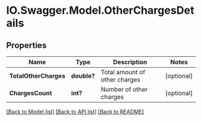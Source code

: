 # IO.Swagger.Model.OtherChargesDetails
## Properties

Name | Type | Description | Notes
------------ | ------------- | ------------- | -------------
**TotalOtherCharges** | **double?** | Total amount of other charges | [optional] 
**ChargesCount** | **int?** | Number of other charges | [optional] 

[[Back to Model list]](../README.md#documentation-for-models) [[Back to API list]](../README.md#documentation-for-api-endpoints) [[Back to README]](../README.md)

